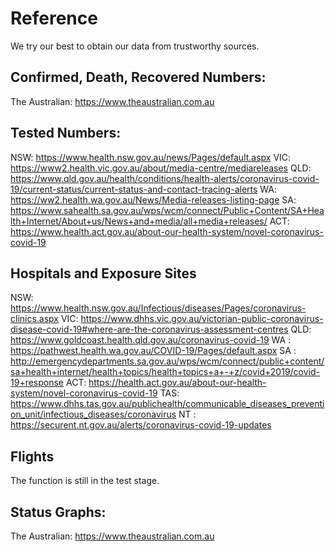 # Reference

We try our best to obtain our data from trustworthy sources.

## Confirmed, Death, Recovered Numbers:

The Australian: https://www.theaustralian.com.au

## Tested Numbers:

NSW: https://www.health.nsw.gov.au/news/Pages/default.aspx
VIC: https://www2.health.vic.gov.au/about/media-centre/mediareleases
QLD: https://www.qld.gov.au/health/conditions/health-alerts/coronavirus-covid-19/current-status/current-status-and-contact-tracing-alerts
WA: https://ww2.health.wa.gov.au/News/Media-releases-listing-page
SA: https://www.sahealth.sa.gov.au/wps/wcm/connect/Public+Content/SA+Health+Internet/About+us/News+and+media/all+media+releases/
ACT: https://www.health.act.gov.au/about-our-health-system/novel-coronavirus-covid-19

## Hospitals and Exposure Sites

NSW: https://www.health.nsw.gov.au/Infectious/diseases/Pages/coronavirus-clinics.aspx
VIC: https://www.dhhs.vic.gov.au/victorian-public-coronavirus-disease-covid-19#where-are-the-coronavirus-assessment-centres
QLD: https://www.goldcoast.health.qld.gov.au/coronavirus-covid-19
WA : https://pathwest.health.wa.gov.au/COVID-19/Pages/default.aspx
SA : http://emergencydepartments.sa.gov.au/wps/wcm/connect/public+content/sa+health+internet/health+topics/health+topics+a+-+z/covid+2019/covid-19+response
ACT: https://health.act.gov.au/about-our-health-system/novel-coronavirus-covid-19
TAS: https://www.dhhs.tas.gov.au/publichealth/communicable_diseases_prevention_unit/infectious_diseases/coronavirus
NT : https://securent.nt.gov.au/alerts/coronavirus-covid-19-updates

## Flights

The function is still in the test stage.

## Status Graphs:

The Australian: https://www.theaustralian.com.au
